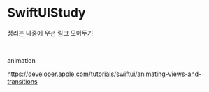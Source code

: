 # SwiftUIStudy


정리는 나중에 우선 링크 모아두기

<br>


animation 

https://developer.apple.com/tutorials/swiftui/animating-views-and-transitions
